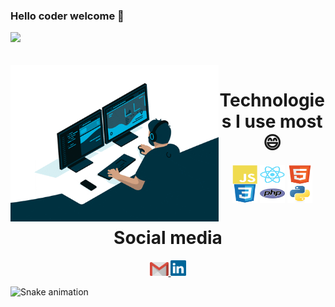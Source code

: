 ### Hello coder welcome 👋



<div>
  
  <img  height="180em" src="https://github-readme-stats.vercel.app/api?username=edgarbizarro&show_icons=true&theme=tokyonight&include_all_commits=true&count_private=true"/>
  
  <!--
  <img align="right" height="180em" src="https://github-readme-stats.vercel.app/api/top-langs/?username=edgarbizarro&layout=compact&langs_count=16&theme=great-gatsby"/>
  -->
</div>
<br>

<div  align="center"> 
  <div style="display: inline_block"><br>
    <img align="left" height="250" alt="coding-time" src="code.gif">
    <h1 align="center">Technologies I use most 😄</h1>
    <img align="center" height="30" width="40" alt="js-icon"  src="https://raw.githubusercontent.com/devicons/devicon/master/icons/javascript/javascript-plain.svg">
    <img align="center" height="30" width="40" alt="react-icon" src="https://raw.githubusercontent.com/devicons/devicon/master/icons/react/react-original.svg">
    <img align="center" height="30" width="40" alt="html-icon" src="https://raw.githubusercontent.com/devicons/devicon/master/icons/html5/html5-original.svg">
    <img align="center" height="30" width="40" alt="css-icon" src="https://raw.githubusercontent.com/devicons/devicon/master/icons/css3/css3-original.svg">
    <img align="center" height="30" width="40" alt="php-icon" src="https://raw.githubusercontent.com/devicons/devicon/master/icons/php/php-original.svg">
    <img align="center" height="30" width="40" alt="python-icon" src="https://raw.githubusercontent.com/devicons/devicon/master/icons/python/python-original.svg">
    
   </div>
    
  
  <h1 align="center">Social media</h1>
    <a href = "mailto: edgar.h.bizarro@gmail.com">
      <img width="30" src="gmail.svg">
    </a>
    <a href = "https://www.linkedin.com/in/edgar-bizarro-832902104/">
      <img width="25" src="linkedin.svg">
    </a>
</div>
  
![Snake animation](https://github.com/LuigiGF/edgarbizarro/blob/output/github-contribution-grid-snake.svg)














<!--
**edgarbizarro/edgarbizarro** is a ✨ _special_ ✨ repository because its `README.md` (this file) appears on your GitHub profile.

Here are some ideas to get you started:

- 🔭 I’m currently working on ...
- 🌱 I’m currently learning ...
- 👯 I’m looking to collaborate on ...
- 🤔 I’m looking for help with ...
- 💬 Ask me about ...
- 📫 How to reach me: ...
- 😄 Pronouns: ...
- ⚡ Fun fact: ...
-->
